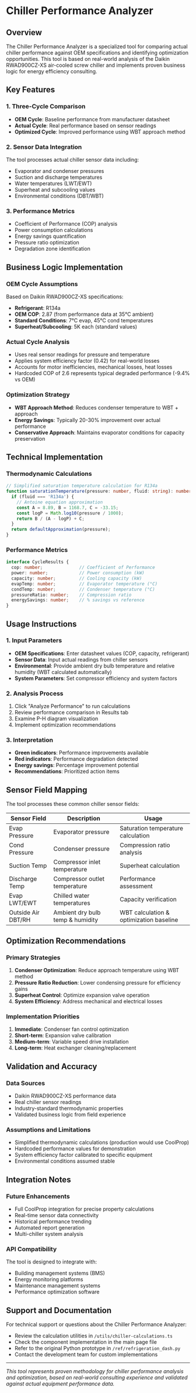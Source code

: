 # Chiller Performance Analyzer

## Overview

The Chiller Performance Analyzer is a specialized tool for comparing actual chiller performance against OEM specifications and identifying optimization opportunities. This tool is based on real-world analysis of the Daikin RWAD900CZ-XS air-cooled screw chiller and implements proven business logic for energy efficiency consulting.

## Key Features

### 1. Three-Cycle Comparison

- **OEM Cycle**: Baseline performance from manufacturer datasheet
- **Actual Cycle**: Real performance based on sensor readings
- **Optimized Cycle**: Improved performance using WBT approach method

### 2. Sensor Data Integration

The tool processes actual chiller sensor data including:

- Evaporator and condenser pressures
- Suction and discharge temperatures
- Water temperatures (LWT/EWT)
- Superheat and subcooling values
- Environmental conditions (DBT/WBT)

### 3. Performance Metrics

- Coefficient of Performance (COP) analysis
- Power consumption calculations
- Energy savings quantification
- Pressure ratio optimization
- Degradation zone identification

## Business Logic Implementation

### OEM Cycle Assumptions

Based on Daikin RWAD900CZ-XS specifications:

- **Refrigerant**: R134a
- **OEM COP**: 2.87 (from performance data at 35°C ambient)
- **Standard Conditions**: 7°C evap, 45°C cond temperatures
- **Superheat/Subcooling**: 5K each (standard values)

### Actual Cycle Analysis

- Uses real sensor readings for pressure and temperature
- Applies system efficiency factor (0.42) for real-world losses
- Accounts for motor inefficiencies, mechanical losses, heat losses
- Hardcoded COP of 2.6 represents typical degraded performance (-9.4% vs OEM)

### Optimization Strategy

- **WBT Approach Method**: Reduces condenser temperature to WBT + approach
- **Energy Savings**: Typically 20-30% improvement over actual performance
- **Conservative Approach**: Maintains evaporator conditions for capacity preservation

## Technical Implementation

### Thermodynamic Calculations

```typescript
// Simplified saturation temperature calculation for R134a
function saturationTemperature(pressure: number, fluid: string): number {
  if (fluid === 'R134a') {
    // Antoine equation approximation
    const A = 8.89, B = 1168.7, C = -33.15;
    const logP = Math.log10(pressure / 1000);
    return B / (A - logP) + C;
  }
  return defaultApproximation(pressure);
}
```

### Performance Metrics

```typescript
interface CycleResults {
  cop: number;              // Coefficient of Performance
  power: number;            // Power consumption (kW)
  capacity: number;         // Cooling capacity (kW)
  evapTemp: number;         // Evaporator temperature (°C)
  condTemp: number;         // Condenser temperature (°C)
  pressureRatio: number;    // Compression ratio
  energySavings: number;    // % savings vs reference
}
```

## Usage Instructions

### 1. Input Parameters

- **OEM Specifications**: Enter datasheet values (COP, capacity, refrigerant)
- **Sensor Data**: Input actual readings from chiller sensors
- **Environmental**: Provide ambient dry bulb temperature and relative humidity (WBT calculated automatically)
- **System Parameters**: Set compressor efficiency and system factors

### 2. Analysis Process

1. Click "Analyze Performance" to run calculations
2. Review performance comparison in Results tab
3. Examine P-H diagram visualization
4. Implement optimization recommendations

### 3. Interpretation

- **Green indicators**: Performance improvements available
- **Red indicators**: Performance degradation detected
- **Energy savings**: Percentage improvement potential
- **Recommendations**: Prioritized action items

## Sensor Field Mapping

The tool processes these common chiller sensor fields:

| Sensor Field | Description | Usage |
|--------------|-------------|-------|
| Evap Pressure | Evaporator pressure | Saturation temperature calculation |
| Cond Pressure | Condenser pressure | Compression ratio analysis |
| Suction Temp | Compressor inlet temperature | Superheat calculation |
| Discharge Temp | Compressor outlet temperature | Performance assessment |
| Evap LWT/EWT | Chilled water temperatures | Capacity verification |
| Outside Air DBT/RH | Ambient dry bulb temp & humidity | WBT calculation & optimization baseline |

## Optimization Recommendations

### Primary Strategies

1. **Condenser Optimization**: Reduce approach temperature using WBT method
2. **Pressure Ratio Reduction**: Lower condensing pressure for efficiency gains
3. **Superheat Control**: Optimize expansion valve operation
4. **System Efficiency**: Address mechanical and electrical losses

### Implementation Priorities

1. **Immediate**: Condenser fan control optimization
2. **Short-term**: Expansion valve calibration
3. **Medium-term**: Variable speed drive installation
4. **Long-term**: Heat exchanger cleaning/replacement

## Validation and Accuracy

### Data Sources

- Daikin RWAD900CZ-XS performance data
- Real chiller sensor readings
- Industry-standard thermodynamic properties
- Validated business logic from field experience

### Assumptions and Limitations

- Simplified thermodynamic calculations (production would use CoolProp)
- Hardcoded performance values for demonstration
- System efficiency factor calibrated to specific equipment
- Environmental conditions assumed stable

## Integration Notes

### Future Enhancements

- Full CoolProp integration for precise property calculations
- Real-time sensor data connectivity
- Historical performance trending
- Automated report generation
- Multi-chiller system analysis

### API Compatibility

The tool is designed to integrate with:

- Building management systems (BMS)
- Energy monitoring platforms
- Maintenance management systems
- Performance optimization software

## Support and Documentation

For technical support or questions about the Chiller Performance Analyzer:

- Review the calculation utilities in `/utils/chiller-calculations.ts`
- Check the component implementation in the main page file
- Refer to the original Python prototype in `/ref/refrigeration_dash.py`
- Contact the development team for custom implementations

---

*This tool represents proven methodology for chiller performance analysis and optimization, based on real-world consulting experience and validated against actual equipment performance data.*
